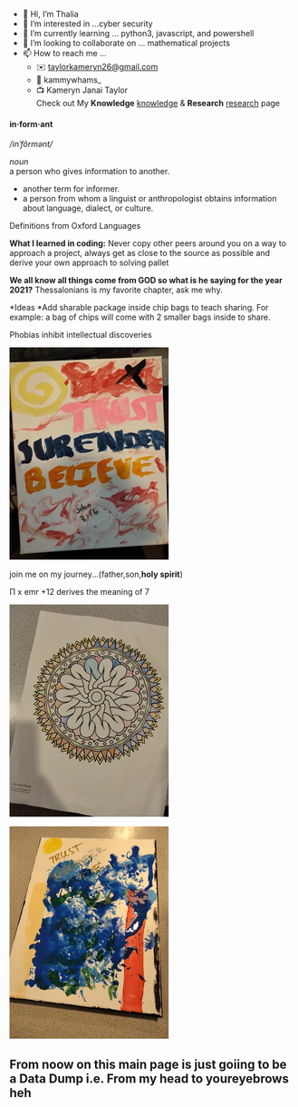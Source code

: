 
- 👋 Hi, I’m Thalia
- 👀 I’m interested in ...cyber security
- 🌱 I’m currently learning ... python3, javascript, and powershell
- 💞️ I’m looking to collaborate on ... mathematical projects
- 📫 How to reach me ... 
     - ✉️ taylorkameryn26@gmail.com
     - 👥 kammywhams_
     - 📺 Kameryn Janai Taylor  
Check out My **Knowledge** [knowledge](kammywhams.github.io/knowledge) & **Research** [research](kammywhams.github.io/research) page 
<!---
kammywhams/kammywhams is a ✨ special ✨ repository because its `README.md` (this file) appears on your GitHub profile.
You can click the Preview link to take a look at your changes.
--->

#### in·form·ant  
*/inˈfôrmənt/*  
  
*noun*  
a person who gives information to another.  
- another term for informer.  
- a person from whom a linguist or anthropologist obtains information about language, dialect, or culture.  
  
Definitions from Oxford Languages  
  
  
**What I learned in coding:** Never copy other peers around you on a way to approach a project, always get as close to the source as possible and derive your own approach to solving pallet  

**We all know all things come from GOD so what is he saying for the year 2021?** Thessalonians is my favorite chapter, ask me why.

*Ideas
  *Add sharable package inside chip bags to teach sharing. For example: a bag of chips will come with 2 smaller bags inside to share.

Phobias inhibit intellectual discoveries

![Trust_Surrender_Believe](/tsb.jpg)

join me on my journey...(father,son,**holy spirit**)

Π x emr +12 derives the meaning of 7  

![Spiral](/artw.jpg)

![Trust_Surrender_Believe](/tsb2.jpg)

## From noow on this main page is just  goiing to be a Data Dump i.e. From my head to youreyebrows heh

